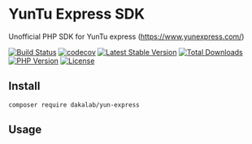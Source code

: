 # YunTu Express SDK

Unofficial PHP SDK for YunTu express (https://www.yunexpress.com/)


[![Build Status](https://travis-ci.org/dakalab/yun-express.svg?branch=master)](https://travis-ci.org/dakalab/yun-express)
[![codecov](https://codecov.io/gh/dakalab/yun-express/branch/master/graph/badge.svg)](https://codecov.io/gh/dakalab/yun-express)
[![Latest Stable Version](https://poser.pugx.org/dakalab/yun-express/v/stable)](https://packagist.org/packages/dakalab/yun-express)
[![Total Downloads](https://poser.pugx.org/dakalab/yun-express/downloads)](https://packagist.org/packages/dakalab/yun-express)
[![PHP Version](https://img.shields.io/php-eye/dakalab/yun-express.svg)](https://packagist.org/packages/dakalab/yun-express)
[![License](https://poser.pugx.org/dakalab/yun-express/license.svg)](https://packagist.org/packages/dakalab/yun-express)

## Install

```
composer require dakalab/yun-express
```

## Usage

